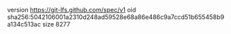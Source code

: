 version https://git-lfs.github.com/spec/v1
oid sha256:5042106001a2310d248ad59528e68a86e486c9a7ccd51b655458b9a134c513ac
size 8277
